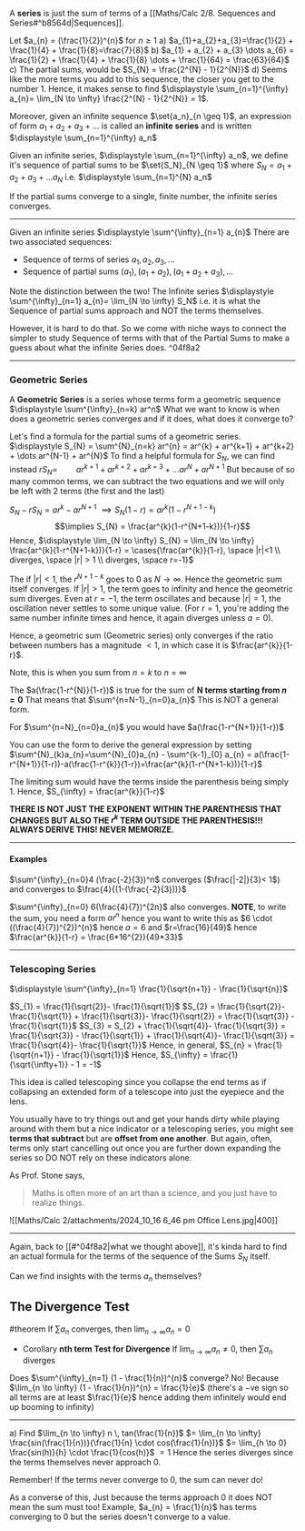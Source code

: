 A **series** is just the sum of terms of a [[Maths/Calc 2/8. Sequences and Series#^b8564d|Sequences]].

Let $a_{n} = (\frac{1}{2})^{n}$ for $n \geq 1$
a) $a_{1}+a_{2}+a_{3}=\frac{1}{2} + \frac{1}{4} + \frac{1}{8}=\frac{7}{8}$
b) $a_{1} + a_{2} + a_{3} \dots a_{6} = \frac{1}{2} + \frac{1}{4} + \frac{1}{8} \dots + \frac{1}{64} = \frac{63}{64}$
c) The partial sums, would be $S_{N} = \frac{2^{N} - 1}{2^{N}}$
d) Seems like the more terms you add to this sequence, the closer you get to the number $1$. Hence, it makes sense to find $\displaystyle \sum_{n=1}^{\infty} a_{n}= \lim_{N \to \infty} \frac{2^{N} - 1}{2^{N}} = 1$.

Moreover, given an infinite sequence $\set{a_n}_{n \geq 1}$, an expression of form $a_{1}+a_{2}+a_{3}+\dots$ is called an **infinite series** and is written $\displaystyle \sum_{n=1}^{\infty} a_n$

Given an infinite series, $\displaystyle \sum_{n=1}^{\infty} a_n$, we define it's sequence of partial sums to be $\set{S_N}_{N \geq 1}$ where $S_{N} = a_{1} + a_{2} + a_{3} + \dots a_{N}$ i.e. $\displaystyle \sum_{n=1}^{N} a_n$

If the partial sums converge to a single, finite number, the infinite series converges.

---
Given an infinite series $\displaystyle \sum^{\infty}_{n=1} a_{n}$
There are two associated sequences:
- Sequence of terms of series 
	$a_1,a_2,a_3,\dots$
- Sequence of partial sums
	$(a_1),(a_1+a_2),(a_1+a_2+a_3),\dots$

Note the distinction between the two!
The Infinite series $\displaystyle \sum^{\infty}_{n=1} a_{n}= \lim_{N \to \infty} S_N$
i.e. it is what the Sequence of partial sums approach and NOT the terms themselves.

However, it is hard to do that. So we come with niche ways to connect the simpler to study Sequence of terms with that of the Partial Sums to make a guess about what the infinite Series does. ^04f8a2

---
### Geometric Series 
A **Geometric Series** is a series whose terms form a geometric sequence
	$\displaystyle \sum^{\infty}_{n=k} ar^n$
What we want to know is when does a geometric series converges and if it does, what does it converge to?

Let's find a formula for the partial sums of a geometric series.
$\displaystyle S_{N} = \sum^{N}_{n=k} ar^{n} = ar^{k} + ar^{k+1} + ar^{k+2} + \dots ar^{N-1} + ar^{N}$
To find a helpful formula for $S_{N}$, we can find instead
		$rS_{N} = \quad \quad ar^{k+1} + ar^{k+2} + ar^{k+3} +\dots  ar^{N} + ar^{N+1}$
But because of so many common terms, we can subtract the two equations and we will only be left with 2 terms (the first and the last)

$S_{N} - rS_{N} = ar^{k} - ar^{N+1}$
$\implies S_{N} (1-r) = ar^{k}(1-r^{N+1-k})$
$$\implies S_{N} = \frac{ar^{k}(1-r^{N+1-k})}{1-r}$$
Hence, $\displaystyle \lim_{N \to \infty} S_{N} = \lim_{N \to \infty} \frac{ar^{k}(1-r^{N+1-k})}{1-r} = \cases{\frac{ar^{k}}{1-r}, \space |r|<1 \\ diverges, \space |r| > 1 \\ diverges, \space r=-1}$ 

The if $|r|<1$, the $r^{N+1-k}$ goes to 0 as $N \to \infty$. Hence the geometric sum itself converges.
If $|r| > 1$, the term goes to infinity and hence the geometric sum diverges.
Even at $r=-1$, the term oscillates and because $|r|=1$, the oscillation never settles to some unique value. (For $r=1$, you're adding the same number infinite times and hence, it again diverges unless $a=0$).

Hence, a geometric sum (Geometric series) only converges if the ratio between numbers has a magnitude $<1$, in which case it is $\frac{ar^{k}}{1-r}$.

Note, this is when you sum from $n=k$ to $n=\infty$

The $a(\frac{1-r^{N}}{1-r})$ is true for the sum of **N terms starting from $n=0$**
That means that $\sum^{n=N-1}_{n=0}a_{n}$ This is NOT a general form.

For $\sum^{n=N}_{n=0}a_{n}$ you would have $a(\frac{1-r^{N+1}}{1-r})$

You can use the form to derive the general expression by setting $\sum^{N}_{k}a_{n}=\sum^{N}_{0}a_{n} - \sum^{k-1}_{0} a_{n} = a(\frac{1-r^{N+1}}{1-r})-a(\frac{1-r^{k}}{1-r})=\frac{ar^{k}(1-r^{N+1-k})}{1-r}$

The limiting sum would have the terms inside the parenthesis being simply 1. Hence, $S_{\infty} = \frac{ar^{k}}{1-r}$

**THERE IS NOT JUST THE EXPONENT WITHIN THE PARENTHESIS THAT CHANGES BUT ALSO THE $r^k$ TERM OUTSIDE THE PARENTHESIS!!! ALWAYS DERIVE THIS! NEVER MEMORIZE.**


---
#### Examples 
$\sum^{\infty}_{n=0}4 (\frac{-2}{3})^n$ converges ($\frac{|-2|}{3}< 1$) and converges to $\frac{4}{(1-(\frac{-2}{3}))}$

$\sum^{\infty}_{n=0} 6(\frac{4}{7})^{2n}$ also converges. **NOTE**, to write the sum, you need a form $ar^{n}$ hence you want to write this as $6 \cdot ((\frac{4}{7})^{2})^{n}$ hence $a=6$ and $r=\frac{16}{49}$ hence $\frac{ar^{k}}{1-r} = \frac{6*16^{2}}{49*33}$


---
### Telescoping Series 
$\displaystyle \sum^{\infty}_{n=1} \frac{1}{\sqrt{n+1}} - \frac{1}{\sqrt{n}}$

$S_{1} = \frac{1}{\sqrt{2}}- \frac{1}{\sqrt{1}}$
$S_{2} = \frac{1}{\sqrt{2}}- \frac{1}{\sqrt{1}} + \frac{1}{\sqrt{3}}- \frac{1}{\sqrt{2}} = \frac{1}{\sqrt{3}} - \frac{1}{\sqrt{1}}$
$S_{3} = S_{2} + \frac{1}{\sqrt{4}}- \frac{1}{\sqrt{3}} = \frac{1}{\sqrt{3}} - \frac{1}{\sqrt{1}} + \frac{1}{\sqrt{4}}- \frac{1}{\sqrt{3}} = \frac{1}{\sqrt{4}}- \frac{1}{\sqrt{1}}$
Hence, in general, $S_{n} = \frac{1}{\sqrt{n+1}} - \frac{1}{\sqrt{1}}$
Hence, $S_{\infty} = \frac{1}{\sqrt{\infty+1}} - 1 = -1$

This idea is called telescoping since you collapse the end terms as if collapsing an extended form of a telescope into just the eyepiece and the lens.

You usually have to try things out and get your hands dirty while playing around with them but a nice indicator or a telescoping series, you might see **terms that subtract** but are **offset from one another**.
But again, often, terms only start cancelling out once you are further down expanding the series so DO NOT rely on these indicators alone.

As Prof. Stone says,
>Maths is often more of an art than a science, and you just have to realize things.

![[Maths/Calc 2/attachments/2024_10_16 6_46 pm Office Lens.jpg|400]]

---

Again, back to [[#^04f8a2|what we thought above]], it's kinda hard to find an actual formula for the terms of the sequence of the Sums $S_{N}$ itself.

Can we find insights with the terms $a_{n}$
 themselves?

## The Divergence Test
#theorem If $\sum a_{n}$ converges, then $\displaystyle \lim_{n \to \infty} a_{n}=0$ 
* Corollary
**nth term Test for Divergence**
If $\lim_{n \to \infty} a_{n} \neq 0$, then $\sum a_{n}$ diverges 

Does $\sum^{\infty}_{n=1} (1 - \frac{1}{n})^{n}$ converge? No! Because $\lim_{n \to \infty} (1 - \frac{1}{n})^{n} = \frac{1}{e}$ (there's a $-$ve sign so all terms are at least $\frac{1}{e}$ hence adding them infinitely would end up booming to infinity)

---
a) Find $\lim_{n \to \infty} n \, tan(\frac{1}{n})$
	$= \lim_{n \to \infty} \frac{sin(\frac{1}{n})}{\frac{1}{n} \cdot cos(\frac{1}{n})}$
	$= \lim_{h \to 0} \frac{sin(h)}{h} \cdot \frac{1}{cos(h)}$
	$=1$
Hence the series diverges since the terms themselves never approach 0.

Remember! If the terms never converge to 0, the sum can never do!

As a converse of this, Just because the terms approach 0 it does NOT mean the sum must too! Example, $a_{n} = \frac{1}{n}$ has terms converging to 0 but the series doesn't converge to a value.

